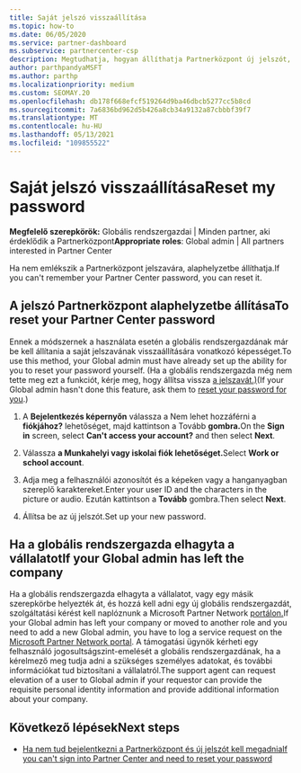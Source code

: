 ```yaml
---
title: Saját jelszó visszaállítása
ms.topic: how-to
ms.date: 06/05/2020
ms.service: partner-dashboard
ms.subservice: partnercenter-csp
description: Megtudhatja, hogyan állíthatja Partnerközpont új jelszót, vagy hogyan kér segítséget a vállalat globális rendszergazdája. Emellett megtudhatja, hogyan adhat hozzá új Partnerközpont globális rendszergazdához.
author: parthpandyaMSFT
ms.author: parthp
ms.localizationpriority: medium
ms.custom: SEOMAY.20
ms.openlocfilehash: db178f668efcf519264d9ba46dbcb5277cc5b8cd
ms.sourcegitcommit: 7a6836bd962d5b426a8cb34a9132a87cbbbf39f7
ms.translationtype: MT
ms.contentlocale: hu-HU
ms.lasthandoff: 05/13/2021
ms.locfileid: "109855522"
---
```

# <a name="reset-my-password"></a><span data-ttu-id="fb28d-103">Saját jelszó visszaállítása</span><span class="sxs-lookup"><span data-stu-id="fb28d-103">Reset my password</span></span>
 
<span data-ttu-id="fb28d-104">**Megfelelő szerepkörök:** Globális rendszergazdai | Minden partner, aki érdeklődik a Partnerközpont</span><span class="sxs-lookup"><span data-stu-id="fb28d-104">**Appropriate roles**: Global admin | All partners interested in Partner Center</span></span>


<span data-ttu-id="fb28d-105">Ha nem emlékszik a Partnerközpont jelszavára, alaphelyzetbe állíthatja.</span><span class="sxs-lookup"><span data-stu-id="fb28d-105">If you can't remember your Partner Center password, you can reset it.</span></span>

## <a name="to-reset-your-partner-center-password"></a><span data-ttu-id="fb28d-106">A jelszó Partnerközpont alaphelyzetbe állítása</span><span class="sxs-lookup"><span data-stu-id="fb28d-106">To reset your Partner Center password</span></span>

<span data-ttu-id="fb28d-107">Ennek a módszernek a használata esetén a globális rendszergazdának már be kell állítania a saját jelszavának visszaállítására vonatkozó képességet.</span><span class="sxs-lookup"><span data-stu-id="fb28d-107">To use this method, your Global admin must have already set up the ability for you to reset your password yourself.</span></span> <span data-ttu-id="fb28d-108">(Ha a globális rendszergazda még nem tette meg ezt a funkciót, kérje meg, hogy állítsa vissza [a jelszavát.)](reset-a-user-password.md)</span><span class="sxs-lookup"><span data-stu-id="fb28d-108">(If your Global admin hasn't done this feature, ask them to [reset your password for you](reset-a-user-password.md).)</span></span>

1. <span data-ttu-id="fb28d-109">A **Bejelentkezés képernyőn** válassza a Nem lehet hozzáférni a **fiókjához?** lehetőséget, majd kattintson a Tovább **gombra.**</span><span class="sxs-lookup"><span data-stu-id="fb28d-109">On the **Sign in** screen, select **Can't access your account?** and then select **Next**.</span></span>

2. <span data-ttu-id="fb28d-110">Válassza **a Munkahelyi vagy iskolai fiók lehetőséget.**</span><span class="sxs-lookup"><span data-stu-id="fb28d-110">Select **Work or school account**.</span></span>

3. <span data-ttu-id="fb28d-111">Adja meg a felhasználói azonosítót és a képeken vagy a hanganyagban szereplő karaktereket.</span><span class="sxs-lookup"><span data-stu-id="fb28d-111">Enter your user ID and the characters in the picture or audio.</span></span> <span data-ttu-id="fb28d-112">Ezután kattintson a **Tovább** gombra.</span><span class="sxs-lookup"><span data-stu-id="fb28d-112">Then select **Next**.</span></span>

4. <span data-ttu-id="fb28d-113">Állítsa be az új jelszót.</span><span class="sxs-lookup"><span data-stu-id="fb28d-113">Set up your new password.</span></span>

## <a name="if-your-global-admin-has-left-the-company"></a><span data-ttu-id="fb28d-114">Ha a globális rendszergazda elhagyta a vállalatot</span><span class="sxs-lookup"><span data-stu-id="fb28d-114">If your Global admin has left the company</span></span>

<span data-ttu-id="fb28d-115">Ha a globális rendszergazda elhagyta a vállalatot, vagy egy másik szerepkörbe helyezték át, és hozzá kell adni egy új globális rendszergazdát, szolgáltatási kérést kell naplóznunk a Microsoft Partner Network [portálon.](https://partner.microsoft.com/commercial#/)</span><span class="sxs-lookup"><span data-stu-id="fb28d-115">If your Global admin has left your company or moved to another role and you need to add a new Global admin, you have to log a service request on the [Microsoft Partner Network portal](https://partner.microsoft.com/commercial#/).</span></span> <span data-ttu-id="fb28d-116">A támogatási ügynök kérheti egy felhasználó jogosultságszint-emelését a globális rendszergazdának, ha a kérelmező meg tudja adni a szükséges személyes adatokat, és további információkat tud biztosítani a vállalatról.</span><span class="sxs-lookup"><span data-stu-id="fb28d-116">The support agent can request elevation of a user to Global admin if your requestor can provide the requisite personal identity information and provide additional information about your company.</span></span> 

## <a name="next-steps"></a><span data-ttu-id="fb28d-117">Következő lépések</span><span class="sxs-lookup"><span data-stu-id="fb28d-117">Next steps</span></span>

- [<span data-ttu-id="fb28d-118">Ha nem tud bejelentkezni a Partnerközpont és új jelszót kell megadnia</span><span class="sxs-lookup"><span data-stu-id="fb28d-118">If you can't sign into Partner Center and need to reset your password</span></span>](unable-to-sign-in.md)
